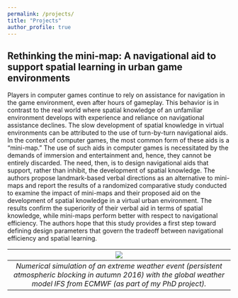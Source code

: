 ```yaml
---
permalink: /projects/
title: "Projects"
author_profile: true
---
```



Rethinking the mini-map: A navigational aid to support spatial learning in urban game environments
--------------------------------------------------------------------------------------------------

Players in computer games continue to rely on assistance for navigation in the game environment, even after hours of gameplay. This behavior is in contrast to the real world where spatial knowledge of an unfamiliar environment develops with experience and reliance on navigational assistance declines. The slow development of spatial knowledge in virtual environments can be attributed to the use of turn-by-turn navigational aids. In the context of computer games, the most common form of these aids is a “mini-map.” The use of such aids in computer games is necessitated by the demands of immersion and entertainment and, hence, they cannot be entirely discarded. The need, then, is to design navigational aids that support, rather than inhibit, the development of spatial knowledge. The authors propose landmark-based verbal directions as an alternative to mini-maps and report the results of a randomized comparative study conducted to examine the impact of mini-maps and their proposed aid on the development of spatial knowledge in a virtual urban environment. The results confirm the superiority of their verbal aid in terms of spatial knowledge, while mini-maps perform better with respect to navigational efficiency. The authors hope that this study provides a first step toward defining design parameters that govern the tradeoff between navigational efficiency and spatial learning.

|![](http://aniskhan25.github.io/images/nav.png)|
|:--:| 
| *Numerical simulation of an extreme weather event (persistent atmospheric blocking in autumn 2016) with the global weather model IFS from ECMWF (as part of my PhD project).* |
